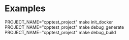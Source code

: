 # Examples
PROJECT_NAME="cpptest_project" make init_docker
PROJECT_NAME="cpptest_project" make debug_generate
PROJECT_NAME="cpptest_project" make debug_build
